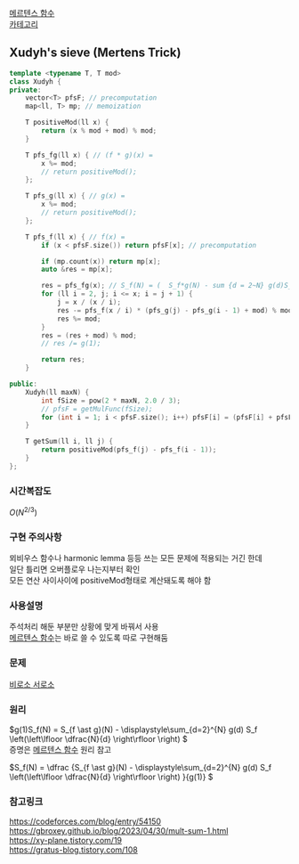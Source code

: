 [메르텐스 함수](/수학/메르텐스.md)   
[카테고리](/README.md)
## Xudyh's sieve (Mertens Trick)
```cpp
template <typename T, T mod>
class Xudyh {
private:
    vector<T> pfsF; // precomputation
    map<ll, T> mp; // memoization

    T positiveMod(ll x) {
        return (x % mod + mod) % mod;
    }

    T pfs_fg(ll x) { // (f * g)(x) = 
        x %= mod;
        // return positiveMod();
    };

    T pfs_g(ll x) { // g(x) = 
        x %= mod;
        // return positiveMod();
    };

    T pfs_f(ll x) { // f(x) = 
        if (x < pfsF.size()) return pfsF[x]; // precomputation

        if (mp.count(x)) return mp[x];
        auto &res = mp[x];

        res = pfs_fg(x); // S_f(N) = (  S_f*g(N) - sum {d = 2~N} g(d)S_f(N/d)  ) / g(1)
        for (ll i = 2, j; i <= x; i = j + 1) {
            j = x / (x / i);
            res -= pfs_f(x / i) * (pfs_g(j) - pfs_g(i - 1) + mod) % mod;
            res %= mod;
        }
        res = (res + mod) % mod;
        // res /= g(1);

        return res;
    }

public:
    Xudyh(ll maxN) {
        int fSize = pow(2 * maxN, 2.0 / 3);
        // pfsF = getMulFunc(fSize);
        for (int i = 1; i < pfsF.size(); i++) pfsF[i] = (pfsF[i] + pfsF[i - 1]) % mod;
    }

    T getSum(ll i, ll j) {
        return positiveMod(pfs_f(j) - pfs_f(i - 1));
    }
};
```
### 시간복잡도
$O(N^{2/3})$   

### 구현 주의사항
뫼비우스 함수나 harmonic lemma 등등 쓰는 모든 문제에 적용되는 거긴 한데   
일단 틀리면 오버플로우 나는지부터 확인   
모든 연산 사이사이에 positiveMod형태로 계산돼도록 해야 함   

### 사용설명
주석처리 해둔 부분만 상황에 맞게 바꿔서 사용   
[메르텐스 함수](/수학/메르텐스.md)는 바로 쓸 수 있도록 따로 구현해둠   
<!-- TODO xudyh 코드랑 비슷하게 클래스로 바꿔야 함 -->

### 문제
[비로소 서로소](https://www.acmicpc.net/problem/32240)

### 원리
$g(1)S_f(N) = S_{f \ast g}(N) - \displaystyle\sum_{d=2}^{N} g(d) S_f \left(\left\lfloor \dfrac{N}{d} \right\rfloor \right) $   
증명은 [메르텐스 함수](/수학/메르텐스.md) 원리 참고   

$S_f(N) = \dfrac {S_{f \ast g}(N) - \displaystyle\sum_{d=2}^{N} g(d) S_f \left(\left\lfloor \dfrac{N}{d} \right\rfloor \right) }{g(1)} $   


### 참고링크
https://codeforces.com/blog/entry/54150   
https://gbroxey.github.io/blog/2023/04/30/mult-sum-1.html   
https://xy-plane.tistory.com/19   
https://gratus-blog.tistory.com/108   